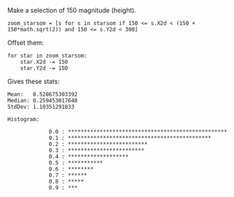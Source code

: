 Make a selection of 150 magnitude (height).

    zoom_starsom = [s for s in starsom if 150 <= s.X2d < (150 + 150*math.sqrt(2)) and 150 <= s.Y2d < 300]
    
Offset them:

    for star in zoom_starsom:
        star.X2d -= 150
        star.Y2d -= 150
        
Gives these stats:

    Mean:	0.528675303392
    Median:	0.259453017648
    StdDev:	1.10351291833
    
    Histogram:
    
                 0.0 : **************************************************
                 0.1 : *********************************************
                 0.2 : *************************
                 0.3 : ************************
                 0.4 : *******************
                 0.5 : ***********
                 0.6 : ********
                 0.7 : ******
                 0.8 : *****
                 0.9 : ***

